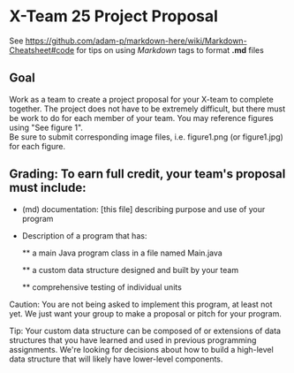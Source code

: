 # X-Team 25 Project Proposal

See https://github.com/adam-p/markdown-here/wiki/Markdown-Cheatsheet#code for tips on using *Markdown* tags to format __.md__ files

## Goal

Work as a team to create a project proposal for your X-team to complete together.
The project does not have to be extremely difficult,
but there must be work to do for each member of your team.
You may reference figures using "See figure 1".  
Be sure to submit corresponding image files, i.e. figure1.png (or figure1.jpg) for each figure.

## Grading: To earn full credit, your team's proposal must include:

* (md) documentation: [this file] describing purpose and use of your program

* Description of a program that has:

  ** a main Java program class in a file named Main.java
  
  ** a custom data structure designed and built by your team
  
  ** comprehensive testing of individual units
  
 Caution: You are not being asked to implement this program, at least not yet. 
 We just want your group to make a proposal or pitch for your program.
 
 Tip: Your custom data structure can be composed of or extensions of data structures that you have learned and used in previous programming assignments.  We're looking for decisions about how to build a high-level data structure that will likely have lower-level components.

## Problem Description

Briefly describe a problem that your team would like to solve.  
Describe at a high level a program that could solve that problem.

## Questions to answer for Exercise #2

1. Name: Give your project proposal a name (and edit the top line of this file)

Four Year Planner

2. Output: Describe the output your program will produce.  Include and example format of the output produced.

Several possible schedules that satisfy the input conditions. The student can choose which option works best for them. Any options that the student doesn't specify can be used to generate more schedule options. For example, if the student does not have a preference of how many credits to take per semester, both an 8-semester and a 9-semester graduation schedule could be displayed.

3. Input: Describe the data that is needed to solve your problem. Include an example format of the input data.

There are two inputs: the classes that a student must take to graduate, and various information about the student. Student input includes: previous courses taken, how many credits they prefer to take per semester, and how many semesters they have remaining. Every class has input information including: the number of credits, whether it is offered Fall/Spring, and any prerequisite courses.

Input format could be a CSV table of class information:
CS 400, 3, FS, CS 300
PHYSICS 322, 3, F, PHYSICS 321, MATH 321 //multiple prereqs are extended at end of line

4. User Interface: Describe a user interface for your program.  Use text menus or a simple graphic user interface.

Input area for name, major, and desired credits per semester.

5. Types List: Break your solution idea down into units that you think can be implemented with a single class.

The main class of our program will start by taking inputs from the user such as their name, the major they are in, and their desired amount of credits per semester. The program will then form several graphs with different options of class paths that they may take to graduate with that major. The user can then select the path that works best for them.

Name each interface or class and briefly describe its function or purpose.

The Student class will take all data given by the user on the prompt screen of the GUI and will be used in the scheduling algorithm to generate a four year plan.
ClassNode will be used to store all data related to each class this includes all prereqs, the number of credits, and the times offered. The Graph will hold all of the ClassNodes and connect them to their prereqs and to the semesters they are offered in.
Our UIClass will display the the fields to take in user data and then displaay the output from the algorithm.
Finally we will use either a Path or a Semester class to hold the data calculated from the main planning algorithm to be displayed as output for the user.

## Edit and Submit this file and any figures referenced by this document.

